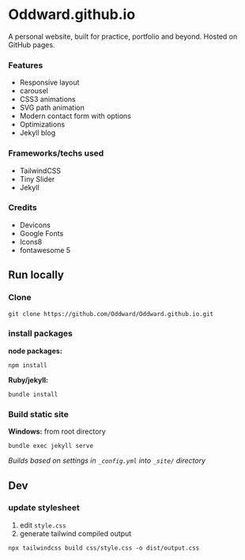 # Oddward.github.io

A personal website, built for practice, portfolio and beyond. Hosted on GitHub pages.

### Features

- Responsive layout
- carousel
- CSS3 animations
- SVG path animation
- Modern contact form with options
- Optimizations
- Jekyll blog

### Frameworks/techs used

- TailwindCSS
- Tiny Slider
- Jekyll

### Credits

- Devicons
- Google Fonts
- Icons8
- fontawesome 5

## Run locally

### Clone
```terminal
git clone https://github.com/Oddward/Oddward.github.io.git
```

### install packages
**node packages:**
```terminal
npm install
```
**Ruby/jekyll:**
```terminal
bundle install
```

### Build static site
**Windows:** from root directory
```terminal
bundle exec jekyll serve
```
*Builds based on settings in `_config.yml` into `_site/` directory*

## Dev

### update stylesheet

1. edit `style.css`
2. generate tailwind compiled output
```terminal
npx tailwindcss build css/style.css -o dist/output.css
```